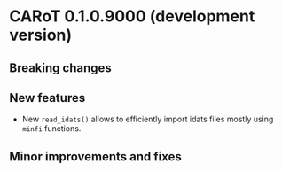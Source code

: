 # CARoT 0.1.0.9000 (development version)

## Breaking changes

## New features

* New `read_idats()` allows to efficiently import idats files mostly using `minfi` functions.

## Minor improvements and fixes
